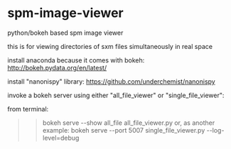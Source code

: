 # spm-image-viewer
python/bokeh based spm image viewer

this is for viewing directories of sxm files simultaneously in real space

install anaconda because it comes with bokeh:
http://bokeh.pydata.org/en/latest/

install "nanonispy" library:
https://github.com/underchemist/nanonispy

invoke a bokeh server using either "all_file_viewer" or "single_file_viewer":

from terminal:
>> bokeh serve --show all_file all_file_viewer.py
or, as another example:
>>bokeh serve --port 5007 single_file_viewer.py --log-level=debug
